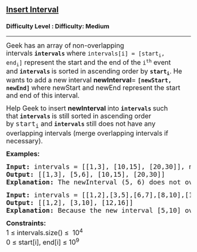 <h2><a href="https://www.geeksforgeeks.org/problems/insert-interval-1666733333/1?itm_source=geeksforgeeks&itm_medium=article&itm_campaign=practice_card">Insert Interval</a></h2><h3>Difficulty Level : Difficulty: Medium</h3><hr><div class="problems_problem_content__Xm_eO"><p><span style="font-size: 18px;">Geek has an array of<strong>&nbsp;</strong>non-overlapping intervals&nbsp;<strong><code>intervals</code>&nbsp;</strong>where&nbsp;<code>intervals[i] = [start<sub>i</sub>, end<sub>i</sub>]</code>&nbsp;represent the start and the end of the&nbsp;<code>i<sup>th</sup></code>&nbsp;event and&nbsp;<strong><code>intervals</code>&nbsp;</strong>is sorted in ascending order by&nbsp;<strong><code>start<sub>i</sub></code></strong>. He wants to add a new interval </span><span style="font-size: 18px;"><strong>newInterval</strong>=&nbsp;</span><strong style="font-size: 18px;"><code>[newStart, newEnd]</code>&nbsp;</strong><span style="font-size: 18px;">where newStart and newEnd represent the start and end of this interval.</span></p>
<p><span style="font-size: 18px;">Help Geek to insert </span><span style="font-size: 18px;"><strong>newInterval </strong>into&nbsp;</span><strong style="font-size: 18px;"><code>intervals</code>&nbsp;</strong><span style="font-size: 18px;">such that&nbsp;</span><strong style="font-size: 18px;"><code>intervals</code>&nbsp;</strong><span style="font-size: 18px;">is still sorted in ascending order by&nbsp;</span><code style="font-size: 18px;">start<sub>i</sub></code><span style="font-size: 18px;">&nbsp;and&nbsp;</span><strong style="font-size: 18px;"><code>intervals</code>&nbsp;</strong><span style="font-size: 18px;">still does not have any overlapping intervals (merge overlapping intervals if necessary).</span></p>
<p><span style="font-size: 18px;"><strong>Examples:</strong></span></p>
<pre><span style="font-size: 18px;"><strong>Input: </strong>intervals = [[1,3], [10,15], [20,30]], newInterval = [5,6]
<strong>Output: </strong>[[1,3], [5,6], [10,15], [20,30]]
<strong>Explanation: </strong>The newInterval (5, 6) does not overlap with any of the existing ranges, hence it is added </span><span style="font-size: 18px;">to the intervals list maintaining the sorted order of start times.</span>
</pre>
<pre><span style="font-size: 18px;"><strong>Input: </strong>intervals = [[1,2],[3,5],[6,7],[8,10],[12,16]], newInterval = [5,10]
<strong>Output: </strong>[[1,2], [3,10], [12,16]]
<strong>Explanation: </strong>Because the new interval [5,10] overlaps with [3,5],[6,7],[8,10].</span></pre>
<p><span style="font-size: 18px;"><strong>Constraints:</strong><br>1 ≤ intervals.size() ≤&nbsp; 10<sup>4</sup><br>0 ≤ start[i], end[i]&nbsp;≤ 10<sup>9</sup></span></p></div>